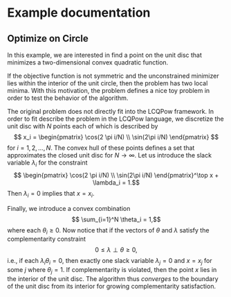 # Example documentation

## Optimize on Circle
In this example, we are interested in find a point on the unit disc that minimizes a two-dimensional convex quadratic function.

If the objective function is not symmetric and the unconstrained minimizer lies within the interior of the unit circle, then the problem has two local minima. With this motivation, the problem defines a nice toy problem in order to test the behavior of the algorithm.

The original problem does not directly fit into the LCQPow framework. In order to fit describe the problem in the LCQPow language, we discretize the unit disc with $N$ points each of which is described by 
$$
x_i = \begin{pmatrix}
    \cos(2 \pi i/N) \\
    \sin(2\pi i/N)
\end{pmatrix}
$$
for $i = 1,2,\dots,N$. The convex hull of these points defines a set that approximates the closed unit disc for $N \to \infty$. Let us introduce the slack variable $\lambda_i$ for the constraint 
$$ \begin{pmatrix}
    \cos(2 \pi i/N) \\
    \sin(2\pi i/N)
\end{pmatrix}^\top x + \lambda_i = 1.$$
Then $\lambda_i=0$ implies that $x = x_i$. 

Finally, we introduce a convex combination 
$$ \sum_{i=1}^N \theta_i = 1,$$
where each $\theta_i \geq 0$. Now notice that if the vectors of $\theta$ and $\lambda$ satisfy the complementarity constraint
$$ 0 \leq \lambda \perp \theta \geq 0, $$
i.e., if each $\lambda_i \theta_i = 0$, then exactly one slack variable $\lambda_{j} = 0$ and $x = x_j$ for some $j$ where $\theta_j = 1$. If complementarity is violated, then the point $x$ lies in the interior of the unit disc. The algorithm thus *converges* to the boundary of the unit disc from its interior for growing complementarity satisfaction.
